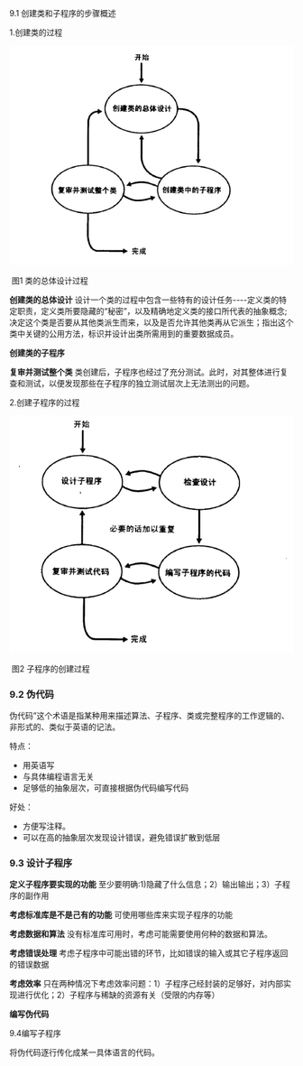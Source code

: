 9.1 创建类和子程序的步骤概述

1.创建类的过程

![alt](../../images/posts/blog/类的总体设计过程.png  )

​                                                                                      图1 类的总体设计过程

**创建类的总体设计** 设计一个类的过程中包含一些特有的设计任务----定义类的特定职责，定义类所要隐藏的“秘密”，以及精确地定义类的接口所代表的抽象概念;决定这个类是否要从其他类派生而来，以及是否允许其他类再从它派生；指出这个类中关键的公用方法，标识并设计出类所需用到的重要数据成员。

**创建类的子程序**

**复审并测试整个类**  类创建后，子程序也经过了充分测试。此时，对其整体进行复查和测试，以便发现那些在子程序的独立测试层次上无法测出的问题。

2.创建子程序的过程

![alt](../../images/posts/blog/子程序的总体创建过程.png)

​                                                                                              图2 子程序的创建过程

### 9.2 伪代码

伪代码”这个术语是指某种用来描述算法、子程序、类或完整程序的工作逻辑的、非形式的、类似于英语的记法。

特点：

+ 用英语写
+ 与具体编程语言无关
+ 足够低的抽象层次，可直接根据伪代码编写代码

好处： 

+ 方便写注释。
+ 可以在高的抽象层次发现设计错误，避免错误扩散到低层

### 9.3 设计子程序

**定义子程序要实现的功能** 至少要明确:1)隐藏了什么信息；2）输出输出；3）子程序的副作用

**考虑标准库是不是己有的功能**  可使用哪些库来实现子程序的功能

**考虑数据和算法** 没有标准库可用时，考虑可能需要使用何种的数据和算法。

**考虑错误处理** 考虑子程序中可能出错的环节，比如错误的输入或其它子程序返回的错误数据

**考虑效率** 只在两种情况下考虑效率问题：1）子程序己经封装的足够好，对内部实现进行优化；2）子程序与稀缺的资源有关（受限的内存等）

**编写伪代码** 

9.4编写子程序

将伪代码逐行传化成某一具体语言的代码。



